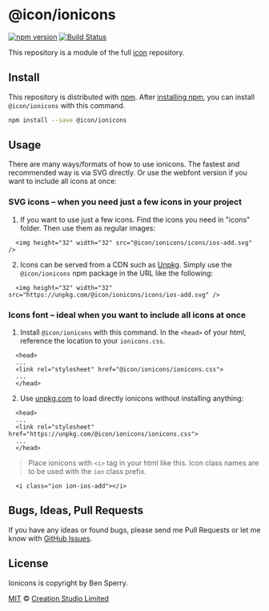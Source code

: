 # @icon/ionicons

[![npm version](https://img.shields.io/npm/v/@icon/ionicons.svg)](https://www.npmjs.org/package/@icon/ionicons)
[![Build Status](https://travis-ci.org/icon/icon.svg?branch=master)](https://travis-ci.org/icon/icon)

This repository is a module of the full [icon][icon] repository.

## Install

This repository is distributed with [npm]. After [installing npm][install-npm], you can install `@icon/ionicons` with this command.

```bash
npm install --save @icon/ionicons
```

## Usage

There are many ways/formats of how to use ionicons. The fastest and recommended way is via SVG directly. Or use the webfont version if you want to include all icons at once:

### SVG icons – when you need just a few icons in your project

  1. If you want to use just a few icons. Find the icons you need in "icons" folder. Then use them as regular images:

```
  <img height="32" width="32" src="@icon/ionicons/icons/ios-add.svg" />
```

  2. Icons can be served from a CDN such as [Unpkg][Unpkg]. Simply use the `@icon/ionicons` npm package in the URL like the following:

```
  <img height="32" width="32" src="https://unpkg.com/@icon/ionicons/icons/ios-add.svg" />
```

### Icons font – ideal when you want to include all icons at once

  1. Install `@icon/ionicons` with this command. In the `<head>` of your html, reference the location to your `ionicons.css`.

```
  <head>
  ...
  <link rel="stylesheet" href="@icon/ionicons/ionicons.css">
  ...
  </head>
```

  2. Use [unpkg.com][Unpkg] to load directly ionicons without installing anything:

```
  <head>
  ...
  <link rel="stylesheet" href="https://unpkg.com/@icon/ionicons/ionicons.css">
  ...
  </head>
```

> Place ionicons with `<i>` tag in your html like this. Icon class names are to be used with the `ion` class prefix.

```
  <i class="ion ion-ios-add"></i>
```


## Bugs, Ideas, Pull Requests

If you have any ideas or found bugs, please send me Pull Requests or let me know with [GitHub Issues][github issues].

## License

Ionicons is copyright by Ben Sperry.

[MIT](./LICENSE) &copy; [Creation Studio Limited](https://creationstudio.com/)

[icon]: https://github.com/icon/icon
[docs]: http://icon.github.io/
[npm]: https://www.npmjs.com/
[install-npm]: https://docs.npmjs.com/getting-started/installing-node
[sass]: http://sass-lang.com/
[github issues]: https://github.com/thecreation/icons/issues
[Unpkg]: https://unpkg.com